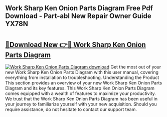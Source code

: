 ## Work Sharp Ken Onion Parts Diagram Free Pdf Download - Part-abl New Repair Owner Guide YX78N

# <h2><a href="http://dfkj90k.blite.top/?on=Work+Sharp+Ken+Onion+Parts+Diagram">🔗Download New 👉🔴 Work Sharp Ken Onion Parts Diagram</a></h2>

[![Work Sharp Ken Onion Parts Diagram download](https://i.imgur.com/lujVjoI.png)](http://dfkj90k.blite.top/?on=Work+Sharp+Ken+Onion+Parts+Diagram)
Get the most out of your new Work Sharp Ken Onion Parts Diagram with this user manual, covering everything from installation to troubleshooting. Understanding the Product This section provides an overview of your new Work Sharp Ken Onion Parts Diagram and its key features. This Work Sharp Ken Onion Parts Diagram comes equipped with a wealth of features to maximize your productivity. We trust that the Work Sharp Ken Onion Parts Diagram has been useful in your journey to familiarize yourself with your new acquisition. Should you require assistance, do not hesitate to contact our support team.
